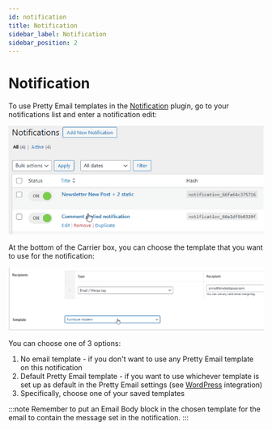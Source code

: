```yaml
---
id: notification
title: Notification
sidebar_label: Notification
sidebar_position: 2
---
```


# Notification

To use Pretty Email templates in the [Notification](https://wordpress.org/plugins/notification/) plugin, go to your notifications list and enter a notification edit:

![](../../assets/notification-plugin-edit-interface.png)

At the bottom of the Carrier box, you can choose the template that you want to use for the notification:

![](../../assets/notification-template-selection-dropdown.png)

You can choose one of 3 options:

1. No email template - if you don't want to use any Pretty Email template on this notification
2. Default Pretty Email template - if you want to use whichever template is set up as default in the Pretty Email settings (see [WordPress](./wordpress) integration)
3. Specifically, choose one of your saved templates

:::note
Remember to put an Email Body block in the chosen template for the email to contain the message set in the notification.
:::